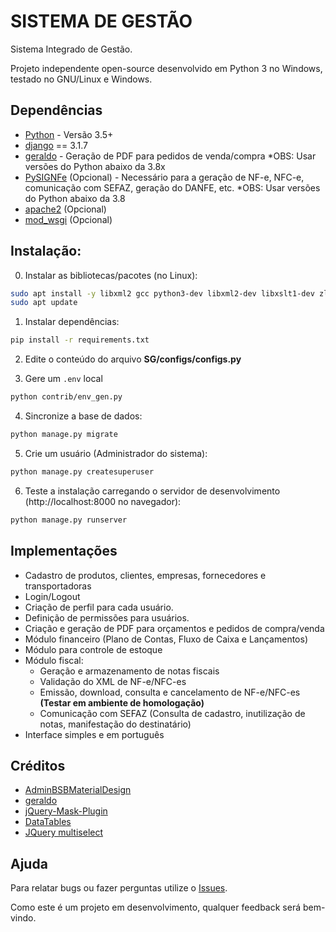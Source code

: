 # SISTEMA DE GESTÃO

Sistema Integrado de Gestão.

Projeto independente open-source desenvolvido em Python 3 no Windows, testado no GNU/Linux e Windows.


## Dependências

- [Python](https://www.python.org/downloads/) - Versão 3.5+ 
- [django](http://www.djangoproject.com) == 3.1.7
- [geraldo](https://github.com/thiagopena/geraldo) - Geração de PDF para pedidos de venda/compra *OBS: Usar versões do Python abaixo da 3.8x
- [PySIGNFe](https://github.com/thiagopena/PySIGNFe) (Opcional) - Necessário para a geração de NF-e, NFC-e, comunicação com SEFAZ, geração do DANFE, etc. *OBS: Usar versões do Python abaixo da 3.8
- [apache2](https://www.apache.org/) (Opcional)
- [mod_wsgi](https://modwsgi.readthedocs.io/en/develop/) (Opcional)

## Instalação:

0. Instalar as bibliotecas/pacotes (no Linux):

```bash
sudo apt install -y libxml2 gcc python3-dev libxml2-dev libxslt1-dev zlib1g-dev python3-pip
sudo apt update
```

1. Instalar dependências:

```bash
pip install -r requirements.txt
```

2. Edite o conteúdo do arquivo **SG/configs/configs.py**

3. Gere um `.env` local

```bash
python contrib/env_gen.py
```


4. Sincronize a base de dados:

```bash
python manage.py migrate
```

5. Crie um usuário (Administrador do sistema):

```bash
python manage.py createsuperuser
```

6. Teste a instalação carregando o servidor de desenvolvimento (http://localhost:8000 no navegador):

```bash
python manage.py runserver
```

## Implementações

- Cadastro de produtos, clientes, empresas, fornecedores e transportadoras
- Login/Logout
- Criação de perfil para cada usuário.
- Definição de permissões para usuários.
- Criação e geração de PDF para orçamentos e pedidos de compra/venda
- Módulo financeiro (Plano de Contas, Fluxo de Caixa e Lançamentos)
- Módulo para controle de estoque
- Módulo fiscal:
    - Geração e armazenamento de notas fiscais
    - Validação do XML de NF-e/NFC-es
    - Emissão, download, consulta e cancelamento de NF-e/NFC-es **(Testar em ambiente de homologação)**
    - Comunicação com SEFAZ (Consulta de cadastro, inutilização de notas, manifestação do destinatário)
- Interface simples e em português

## Créditos

- [AdminBSBMaterialDesign](https://github.com/gurayyarar/AdminBSBMaterialDesign)
- [geraldo](https://github.com/marinho/geraldo)
- [jQuery-Mask-Plugin](https://igorescobar.github.io/jQuery-Mask-Plugin/)
- [DataTables](https://datatables.net/)
- [JQuery multiselect](http://loudev.com/)

## Ajuda

Para relatar bugs ou fazer perguntas utilize o [Issues](https://github.com/CTECHSUL/SG/issues).

Como este é um projeto em desenvolvimento, qualquer feedback será bem-vindo.
